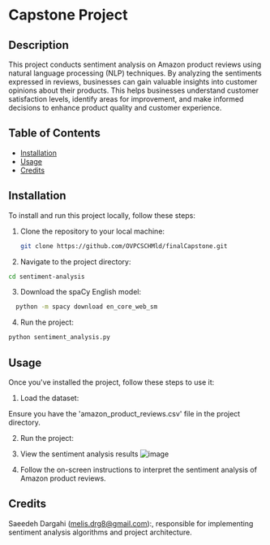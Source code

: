 # Capstone Project

## Description
This project conducts sentiment analysis on Amazon product reviews using natural language processing (NLP) techniques. By analyzing the sentiments expressed in reviews, businesses can gain valuable insights into customer opinions about their products. This helps businesses understand customer satisfaction levels, identify areas for improvement, and make informed decisions to enhance product quality and customer experience.

## Table of Contents
- [Installation](#installation)
- [Usage](#usage)
- [Credits](#credits)

## Installation
To install and run this project locally, follow these steps:
1. Clone the repository to your local machine:
    ```bash
    git clone https://github.com/OVPCSCHMld/finalCapstone.git
    
    ```

    
2. Navigate to the project directory:
 ```bash
cd sentiment-analysis
```
3. Download the spaCy English model:
 ```bash
   python -m spacy download en_core_web_sm
```
4. Run the project:
  ```bash
 python sentiment_analysis.py
 ```

## Usage
  Once you've installed the project, follow these steps to use it:

1. Load the dataset:

Ensure you have the 'amazon_product_reviews.csv' file in the project directory.

2. Run the project:
3. View the sentiment analysis results
 ![image](https://github.com/OVPCSCHMld/finalCapstone/assets/78312248/66d78b8e-a554-4c87-af9c-a7e1d7de2b06)

4. Follow the on-screen instructions to interpret the sentiment analysis of Amazon product reviews.

## Credits
Saeedeh Dargahi (melis.drg8@gmail.com):, responsible for implementing sentiment analysis algorithms and project architecture.



